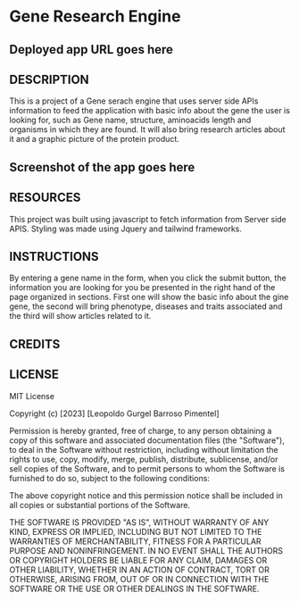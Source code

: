 # Gene Research Engine

## Deployed app URL goes here

## DESCRIPTION

This is a project of a Gene serach engine that uses server side APIs information to feed the application with basic info
about the gene the user is looking for, such as Gene name, structure, aminoacids length and organisms in which they are found.
It will also bring research articles about it and a graphic picture of the protein product.

## Screenshot of the app goes here

## RESOURCES

This project was built using javascript to fetch information from Server side APIS. Styling was made using Jquery and tailwind frameworks.

## INSTRUCTIONS

By entering a gene name in the form, when you click the submit button, the information you are looking for you be presented in the right hand of the page
organized in sections. First one will show the basic info about the gine gene, the second will bring phenotype, diseases and traits associated and the third 
will show articles related to it.

## CREDITS



## LICENSE

MIT License

Copyright (c) [2023] [Leopoldo Gurgel Barroso Pimentel]

Permission is hereby granted, free of charge, to any person obtaining a copy
of this software and associated documentation files (the "Software"), to deal
in the Software without restriction, including without limitation the rights
to use, copy, modify, merge, publish, distribute, sublicense, and/or sell
copies of the Software, and to permit persons to whom the Software is
furnished to do so, subject to the following conditions:

The above copyright notice and this permission notice shall be included in all
copies or substantial portions of the Software.

THE SOFTWARE IS PROVIDED "AS IS", WITHOUT WARRANTY OF ANY KIND, EXPRESS OR
IMPLIED, INCLUDING BUT NOT LIMITED TO THE WARRANTIES OF MERCHANTABILITY,
FITNESS FOR A PARTICULAR PURPOSE AND NONINFRINGEMENT. IN NO EVENT SHALL THE
AUTHORS OR COPYRIGHT HOLDERS BE LIABLE FOR ANY CLAIM, DAMAGES OR OTHER
LIABILITY, WHETHER IN AN ACTION OF CONTRACT, TORT OR OTHERWISE, ARISING FROM,
OUT OF OR IN CONNECTION WITH THE SOFTWARE OR THE USE OR OTHER DEALINGS IN THE
SOFTWARE.
